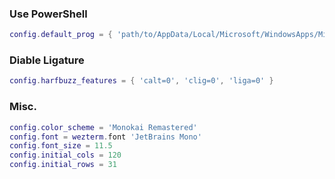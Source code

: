 ### Use PowerShell

```lua
config.default_prog = { 'path/to/AppData/Local/Microsoft/WindowsApps/Microsoft.PowerShell_8wekyb3d8bbwe/pwsh.exe' }
```

### Diable Ligature

```lua
config.harfbuzz_features = { 'calt=0', 'clig=0', 'liga=0' }
```

### Misc.

```lua
config.color_scheme = 'Monokai Remastered'
config.font = wezterm.font 'JetBrains Mono'
config.font_size = 11.5
config.initial_cols = 120
config.initial_rows = 31
```
